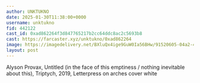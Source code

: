 ```yaml
---
author: UNKTUKNO
date: 2025-01-30T11:38:00+0000
username: unktukno
fid: 442122
cast_id: 0xad862264f3d847765217b2cc64ddc8ac2c5693b8
cast: https://farcaster.xyz/unktukno/0xad862264
image: https://imagedelivery.net/BXluQx4ige9GuW0Ia56BHw/91520605-04a2-493c-07e3-c80cd08bf600/original
layout: post
---
```


Alyson Provax, Untitled (in the face of this emptiness / nothing inevitable about this), Triptych, 2019, Letterpress on arches cover white

<img src='https://imagedelivery.net/BXluQx4ige9GuW0Ia56BHw/91520605-04a2-493c-07e3-c80cd08bf600/original' alt='' referrerpolicy='no-referrer'/>

